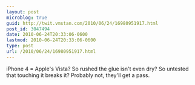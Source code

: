 ```yaml
---
layout: post
microblog: true
guid: http://twit.vmstan.com/2010/06/24/16980951917.html
post_id: 3047494
date: 2010-06-24T20:33:06-0600
lastmod: 2010-06-24T20:33:06-0600
type: post
url: /2010/06/24/16980951917.html
---
```

iPhone 4 = Apple's Vista? So rushed the glue isn't even dry? So untested that touching it breaks it? Probably not, they'll get a pass.
